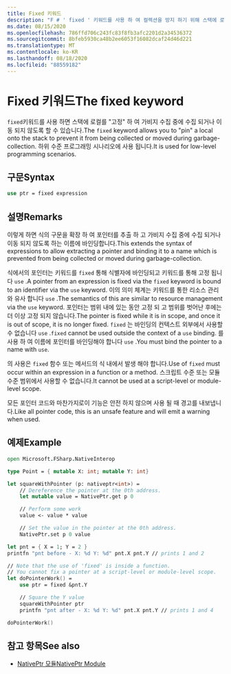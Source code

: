 ```yaml
---
title: Fixed 키워드
description: "F # ' fixed ' 키워드를 사용 하 여 컬렉션을 방지 하기 위해 스택에 로컬를 ' 고정 ' 하는 방법에 대해 알아봅니다."
ms.date: 08/15/2020
ms.openlocfilehash: 786ffd706c243fc83f8fb3afc2201d2a34536372
ms.sourcegitcommit: 8bfeb5930ca48b2ee6053f16082dcaf24d46d221
ms.translationtype: MT
ms.contentlocale: ko-KR
ms.lasthandoff: 08/18/2020
ms.locfileid: "88559182"
---
```

# <a name="the-fixed-keyword"></a><span data-ttu-id="46dc7-103">Fixed 키워드</span><span class="sxs-lookup"><span data-stu-id="46dc7-103">The fixed keyword</span></span>

<span data-ttu-id="46dc7-104">`fixed`키워드를 사용 하면 스택에 로컬를 "고정" 하 여 가비지 수집 중에 수집 되거나 이동 되지 않도록 할 수 있습니다.</span><span class="sxs-lookup"><span data-stu-id="46dc7-104">The `fixed` keyword allows you to "pin" a local onto the stack to prevent it from being collected or moved during garbage-collection.</span></span>  <span data-ttu-id="46dc7-105">하위 수준 프로그래밍 시나리오에 사용 됩니다.</span><span class="sxs-lookup"><span data-stu-id="46dc7-105">It is used for low-level programming scenarios.</span></span>

## <a name="syntax"></a><span data-ttu-id="46dc7-106">구문</span><span class="sxs-lookup"><span data-stu-id="46dc7-106">Syntax</span></span>

```fsharp
use ptr = fixed expression
```

## <a name="remarks"></a><span data-ttu-id="46dc7-107">설명</span><span class="sxs-lookup"><span data-stu-id="46dc7-107">Remarks</span></span>

<span data-ttu-id="46dc7-108">이렇게 하면 식의 구문을 확장 하 여 포인터를 추출 하 고 가비지 수집 중에 수집 되거나 이동 되지 않도록 하는 이름에 바인딩합니다.</span><span class="sxs-lookup"><span data-stu-id="46dc7-108">This extends the syntax of expressions to allow extracting a pointer and binding it to a name which is prevented from being collected or moved during garbage-collection.</span></span>  

<span data-ttu-id="46dc7-109">식에서의 포인터는 키워드를 `fixed` 통해 식별자에 바인딩되고 키워드를 통해 고정 됩니다 `use` .</span><span class="sxs-lookup"><span data-stu-id="46dc7-109">A pointer from an expression is fixed via the `fixed` keyword is bound to an identifier via the `use` keyword.</span></span>  <span data-ttu-id="46dc7-110">이의 의미 체계는 키워드를 통한 리소스 관리와 유사 합니다 `use` .</span><span class="sxs-lookup"><span data-stu-id="46dc7-110">The semantics of this are similar to resource management via the `use` keyword.</span></span>  <span data-ttu-id="46dc7-111">포인터는 범위 내에 있는 동안 고정 되 고 범위를 벗어난 후에는 더 이상 고정 되지 않습니다.</span><span class="sxs-lookup"><span data-stu-id="46dc7-111">The pointer is fixed while it is in scope, and once it is out of scope, it is no longer fixed.</span></span>  <span data-ttu-id="46dc7-112">`fixed` 는 바인딩의 컨텍스트 외부에서 사용할 수 없습니다 `use` .</span><span class="sxs-lookup"><span data-stu-id="46dc7-112">`fixed` cannot be used outside the context of a `use` binding.</span></span>  <span data-ttu-id="46dc7-113">를 사용 하 여 이름에 포인터를 바인딩해야 합니다 `use` .</span><span class="sxs-lookup"><span data-stu-id="46dc7-113">You must bind the pointer to a name with `use`.</span></span>

<span data-ttu-id="46dc7-114">의 사용은 `fixed` 함수 또는 메서드의 식 내에서 발생 해야 합니다.</span><span class="sxs-lookup"><span data-stu-id="46dc7-114">Use of `fixed` must occur within an expression in a function or a method.</span></span>  <span data-ttu-id="46dc7-115">스크립트 수준 또는 모듈 수준 범위에서 사용할 수 없습니다.</span><span class="sxs-lookup"><span data-stu-id="46dc7-115">It cannot be used at a script-level or module-level scope.</span></span>

<span data-ttu-id="46dc7-116">모든 포인터 코드와 마찬가지로이 기능은 안전 하지 않으며 사용 될 때 경고를 내보냅니다.</span><span class="sxs-lookup"><span data-stu-id="46dc7-116">Like all pointer code, this is an unsafe feature and will emit a warning when used.</span></span>

## <a name="example"></a><span data-ttu-id="46dc7-117">예제</span><span class="sxs-lookup"><span data-stu-id="46dc7-117">Example</span></span>

```fsharp
open Microsoft.FSharp.NativeInterop

type Point = { mutable X: int; mutable Y: int}

let squareWithPointer (p: nativeptr<int>) =
    // Dereference the pointer at the 0th address.
    let mutable value = NativePtr.get p 0

    // Perform some work
    value <- value * value

    // Set the value in the pointer at the 0th address.
    NativePtr.set p 0 value

let pnt = { X = 1; Y = 2 }
printfn "pnt before - X: %d Y: %d" pnt.X pnt.Y // prints 1 and 2

// Note that the use of 'fixed' is inside a function.
// You cannot fix a pointer at a script-level or module-level scope.
let doPointerWork() =
    use ptr = fixed &pnt.Y

    // Square the Y value
    squareWithPointer ptr
    printfn "pnt after - X: %d Y: %d" pnt.X pnt.Y // prints 1 and 4

doPointerWork()
```

## <a name="see-also"></a><span data-ttu-id="46dc7-118">참고 항목</span><span class="sxs-lookup"><span data-stu-id="46dc7-118">See also</span></span>

- [<span data-ttu-id="46dc7-119">NativePtr 모듈</span><span class="sxs-lookup"><span data-stu-id="46dc7-119">NativePtr Module</span></span>](https://fsharp.github.io/fsharp-core-docs/reference/fsharp-nativeinterop-nativeptrmodule.html)
